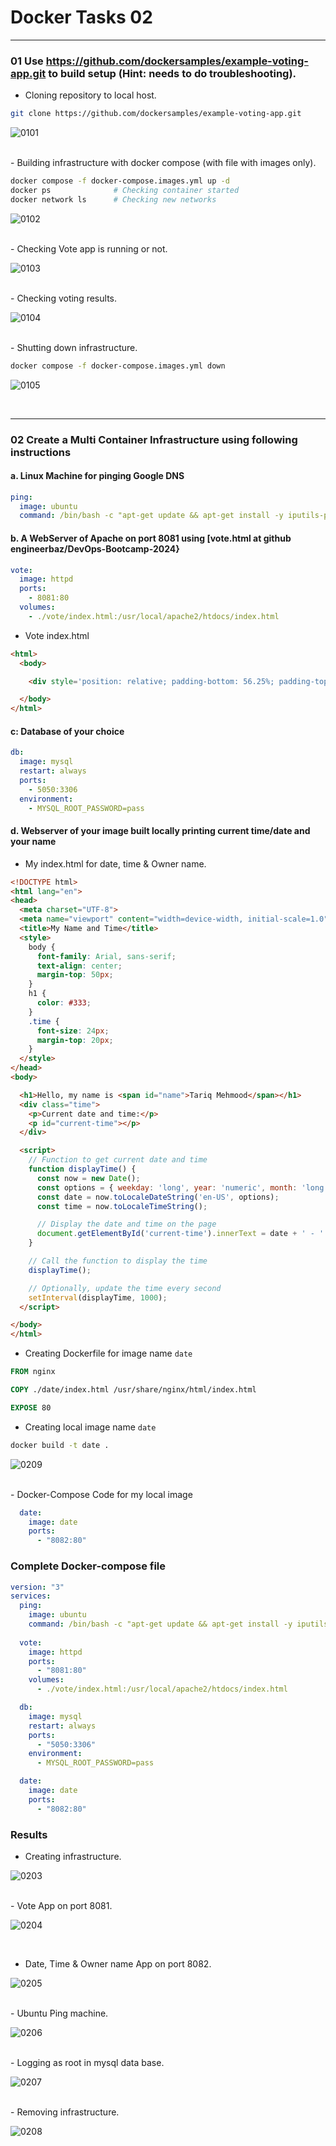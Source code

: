 # Docker Tasks 02

---

### 01 Use https://github.com/dockersamples/example-voting-app.git to build setup (Hint: needs to do troubleshooting).

- Cloning repository to local host.
```bash
git clone https://github.com/dockersamples/example-voting-app.git
```

![0101](images/01-01.png)

<br>
- Building infrastructure with docker compose (with file with images only).       

```bash
docker compose -f docker-compose.images.yml up -d
docker ps              # Checking container started
docker network ls      # Checking new networks
```

![0102](images/01-02.png)

<br>
- Checking Vote app is running or not.

![0103](images/01-03.png)

<br>
- Checking voting results.

![0104](images/01-04.png)

<br>
- Shutting down infrastructure.

```bash
docker compose -f docker-compose.images.yml down
```

![0105](images/01-05.png)

<br>

---

### 02  Create a Multi Container Infrastructure using following instructions

#### a. Linux Machine for pinging Google DNS     
```yaml
ping:
  image: ubuntu
  command: /bin/bash -c "apt-get update && apt-get install -y iputils-ping && ping 8.8.8.8"
```

#### b. A WebServer of Apache on port 8081 using [vote.html at github  engineerbaz/DevOps-Bootcamp-2024}         
```yaml
vote:
  image: httpd
  ports:
    - 8081:80
  volumes:
    - ./vote/index.html:/usr/local/apache2/htdocs/index.html  
```
       
- Vote index.html        
```html 
<html>
  <body>

    <div style='position: relative; padding-bottom: 56.25%; padding-top: 35px; height: 0; overflow: hidden;'><iframe sandbox='allow-scripts allow-same-origin allow-presentation' allowfullscreen='true' allowtransparency='true' frameborder='0' height='315' src='https://www.mentimeter.com/app/presentation/al9jty49ovioh7qovk61nuxz8pzy6qov/embed' style='position: absolute; top: 0; left: 0; width: 100%; height: 100%;' width='420'></iframe></div>

  </body>
</html>
``` 

#### c: Database of your choice      
```yaml
db:
  image: mysql
  restart: always
  ports:
    - 5050:3306
  environment:
    - MYSQL_ROOT_PASSWORD=pass
```

#### d. Webserver of your image built locally printing current time/date and your name      

- My index.html for date, time & Owner name.
```html
<!DOCTYPE html>
<html lang="en">
<head>
  <meta charset="UTF-8">
  <meta name="viewport" content="width=device-width, initial-scale=1.0">
  <title>My Name and Time</title>
  <style>
    body {
      font-family: Arial, sans-serif;
      text-align: center;
      margin-top: 50px;
    }
    h1 {
      color: #333;
    }
    .time {
      font-size: 24px;
      margin-top: 20px;
    }
  </style>
</head>
<body>

  <h1>Hello, my name is <span id="name">Tariq Mehmood</span></h1>
  <div class="time">
    <p>Current date and time:</p>
    <p id="current-time"></p>
  </div>

  <script>
    // Function to get current date and time
    function displayTime() {
      const now = new Date();
      const options = { weekday: 'long', year: 'numeric', month: 'long', day: 'numeric' };
      const date = now.toLocaleDateString('en-US', options);
      const time = now.toLocaleTimeString();

      // Display the date and time on the page
      document.getElementById('current-time').innerText = date + ' - ' + time;
    }

    // Call the function to display the time
    displayTime();

    // Optionally, update the time every second
    setInterval(displayTime, 1000);
  </script>

</body>
</html>
``` 

- Creating Dockerfile for image name `date`              

```dockerfile
FROM nginx

COPY ./date/index.html /usr/share/nginx/html/index.html

EXPOSE 80
```

- Creating local image name `date`

```bash
docker build -t date .
```

![0209](images/02-09.png)

<br>
- Docker-Compose Code for my local image

```yaml
  date:
    image: date
    ports:
      - "8082:80"
```


### Complete Docker-compose file
```yaml
version: "3"
services:
  ping:
    image: ubuntu
    command: /bin/bash -c "apt-get update && apt-get install -y iputils-ping && ping 8.8.8.8"
  
  vote:
    image: httpd
    ports:
      - "8081:80"
    volumes:
      - ./vote/index.html:/usr/local/apache2/htdocs/index.html  

  db:
    image: mysql
    restart: always
    ports:
      - "5050:3306"
    environment:
      - MYSQL_ROOT_PASSWORD=pass

  date:
    image: date
    ports:
      - "8082:80"
```

### Results

- Creating infrastructure.
  
![0203](images/02-03.png)

<br>
- Vote App on port 8081.
  
![0204](images/02-04.png)

<br>

- Date, Time & Owner name App on port 8082.
  
![0205](images/02-05.png)

<br>
- Ubuntu Ping machine.
  
![0206](images/02-06.png)

<br>
- Logging as root in mysql data base.
  
![0207](images/02-07.png)

<br>
- Removing infrastructure.
  
![0208](images/02-08.png)

<br>
